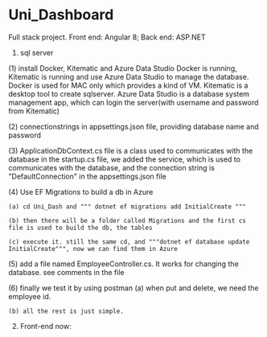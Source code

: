 # Uni_Dashboard

Full stack project.
Front end: Angular 8; Back end: ASP.NET

1. sql server

  (1) install Docker, Kitematic and Azure Data Studio
    Docker is running, Kitematic is running and use Azure Data Studio to manage the database.
    Docker is used for MAC only which provides a kind of VM.
    Kitematic is a desktop tool to create sqlserver.
    Azure Data Studio is a database system management app, which can login the server(with username and password from Kitematic)

  (2) connectionstrings in appsettings.json file, providing database name and password

  (3) ApplicationDbContext.cs file is a class used to communicates with the database
      in the startup.cs file, we added the service, which is used to communicates with the database, and the connection string is "DefaultConnection" in the appsettings.json file

  (4) Use EF Migrations to build a db in Azure

    (a) cd Uni_Dash and """ dotnet ef migrations add InitialCreate """

    (b) then there will be a folder called Migrations and the first cs file is used to build the db, the tables

    (c) execute it. still the same cd, and """dotnet ef database update InitialCreate""", now we can find them in Azure

  (5) add a file named EmployeeController.cs. It works for changing the database. see comments in the file

  (6) finally we test it by using postman
    (a) when put and delete, we need the employee id.

    (b) all the rest is just simple.

2. Front-end now:
